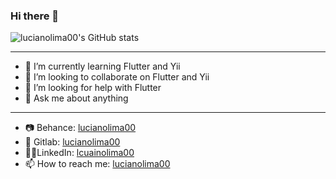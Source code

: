 ### Hi there 👋
![lucianolima00's GitHub stats](https://github-readme-stats.vercel.app/api?username=lucianolima00&show_icons=true&theme=radical)

---
- 🌱 I’m currently learning Flutter and Yii
- 👯 I’m looking to collaborate on Flutter and Yii
- 🤔 I’m looking for help with Flutter
- 💬 Ask me about anything
---
- 📷 Behance: [lucianolima00](https://www.behance.net/lucianolima00)
- 🐙 Gitlab: [lucianolima00](https://gitlab.com/lucianolima00)
- 👨‍💻LinkedIn: [lcuainolima00](https://www.linkedin.com/in/lucianolima00/)
- 📫 How to reach me: [lucianolima00](lucianolima122123@gmail.com)
